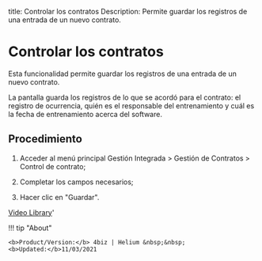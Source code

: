 title: Controlar los contratos
Description: Permite guardar los registros de una entrada de un nuevo contrato.
# Controlar los contratos

Esta funcionalidad permite guardar los registros de una entrada de un nuevo
contrato.

La pantalla guarda los registros de lo que se acordó para el contrato: el
registro de ocurrencia, quién es el responsable del entrenamiento y cuál es la
fecha de entrenamiento acerca del software.

Procedimiento
-----------------

1.  Acceder al menú principal Gestión Integrada \> Gestión de Contratos \>
    Control de contrato;

2.  Completar los campos necesarios;

3.  Hacer clic en "Guardar".


<i class='fa fa-youtube-play  fa-2x' style='color:#97ce17;vertical-align: middle;'> </i> [Video Library](https://www.youtube.com/playlist?list=PLB5qK2uzf2ROTLt6Tt7uegzqwpXHX5nA2)'

!!! tip "About"

    <b>Product/Version:</b> 4biz | Helium &nbsp;&nbsp;
    <b>Updated:</b>11/03/2021
